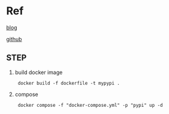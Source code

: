 # Ref

[blog](https://tinyurl.com/2j58yg5c)

[github](https://github.com/joepreludian/pypiserver)

## STEP

1. build docker image

        docker build -f dockerfile -t mypypi .

2. compose

        docker compose -f "docker-compose.yml" -p "pypi" up -d
